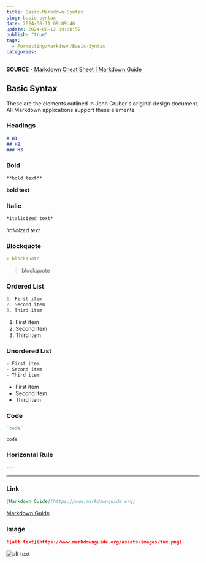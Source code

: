 ```yaml
---
title: Basic-Markdown-Syntax
slug: basic-syntax
date: 2024-08-11 09:09:46
update: 2024-08-12 09:00:52
publish: "true"
tags:
  - Formatting/Markdown/Basic-Syntax
categories: 
---
```

**SOURCE** - [Markdown Cheat Sheet | Markdown Guide](https://www.markdownguide.org/cheat-sheet/)

## Basic Syntax

These are the elements outlined in John Gruber's original design document. All Markdown applications support these elements.

### Headings

```markdown
# H1
## H2
### H3
```

### Bold

```markdown
**bold text**
```

**bold text**

### Italic

```markdown
*italicized text*
```

*italicized text*

### Blockquote

```markdown
> blockquote
```

> blockquote

### Ordered List

```markdown
1. First item
2. Second item
3. Third item
```

1. First item
2. Second item
3. Third item

### Unordered List

```markdown
- First item
- Second item
- Third item
```

- First item
- Second item
- Third item

### Code

```markdown
`code`
```

`code`

### Horizontal Rule

```markdown
---
```

---

### Link

```markdown
[Markdown Guide](https://www.markdownguide.org)
```

[Markdown Guide](https://www/markdownguide.org)

### Image

```markdown
![alt text](https://www.markdownguide.org/assets/images/tux.png)
```

![alt text](https://www.markdownguide.org/assets/images/tux.png)
